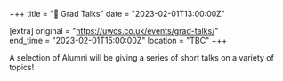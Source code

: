 +++
title = "🎤 Grad Talks"
date = "2023-02-01T13:00:00Z"

[extra]
original = "https://uwcs.co.uk/events/grad-talks/"    
end_time = "2023-02-01T15:00:00Z"
location = "TBC"
+++

A selection of Alumni will be giving a series of short talks on a variety of topics!
